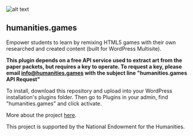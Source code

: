 ![alt text](https://assets.humanities.games/images/letterhead.png "humanities.games")
## humanities.games

Empower students to learn by remixing HTML5 games with their own researched and created content (built for WordPress Multisite).

**This plugin depends on a free API service used to extract art from the paper packets, but requires a key to operate. To request a key, please email info@humanities.games with the subject line "humanities.games API Request"**

To install, download this repository and upload into your WordPress installation's plugins folder. Then go to Plugins in your admin, find "humanities.games" and click activate.

More about the project [here](https://humanities.games).

This project is supported by the National Endowment for the Humanities.